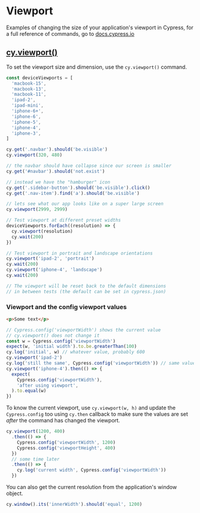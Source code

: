 # Viewport

Examples of changing the size of your application's viewport in Cypress, for a full reference of commands, go to [docs.cypress.io](https://on.cypress.io/api)

## [cy.viewport()](https://on.cypress.io/viewport)

To set the viewport size and dimension, use the `cy.viewport()` command.

<!-- fiddle.export cy.viewport() - set the viewport size and dimension -->

```js
const deviceViewports = [
  'macbook-15',
  'macbook-13',
  'macbook-11',
  'ipad-2',
  'ipad-mini',
  'iphone-6+',
  'iphone-6',
  'iphone-5',
  'iphone-4',
  'iphone-3',
]

cy.get('.navbar').should('be.visible')
cy.viewport(320, 480)

// the navbar should have collapse since our screen is smaller
cy.get('#navbar').should('not.exist')

// instead we have the "hamburger" icon
cy.get('.sidebar-button').should('be.visible').click()
cy.get('.nav-item').find('a').should('be.visible')

// lets see what our app looks like on a super large screen
cy.viewport(2999, 2999)

// Test viewport at different preset widths
deviceViewports.forEach((resolution) => {
  cy.viewport(resolution)
  cy.wait(200)
})

// Test viewport in portrait and landscape orientations
cy.viewport('ipad-2', 'portrait')
cy.wait(200)
cy.viewport('iphone-4', 'landscape')
cy.wait(200)

// The viewport will be reset back to the default dimensions
// in between tests (the default can be set in cypress.json)
```

<!-- fiddle-end -->

### Viewport and the config viewport values

<!-- fiddle cy.viewport() - set the viewport size and dimension -->

```html
<p>Some text</p>
```

```js
// Cypress.config('viewportWidth') shows the current value
// cy.viewport() does not change it
const w = Cypress.config('viewportWidth')
expect(w, 'initial width').to.be.greaterThan(100)
cy.log('initial', w) // whatever value, probably 600
cy.viewport('ipad-2')
cy.log('still the same', Cypress.config('viewportWidth')) // same value
cy.viewport('iphone-4').then(() => {
  expect(
    Cypress.config('viewportWidth'),
    'after using viewport',
  ).to.equal(w)
})
```

To know the current viewport, use `cy.viewport(w, h)` and update the `Cypress.config` too using `cy.then` callback to make sure the values are set _after_ the command has changed the viewport.

```js
cy.viewport(1200, 400)
  .then(() => {
    Cypress.config('viewportWidth', 1200)
    Cypress.config('viewportHeight', 400)
  })
  // some time later
  .then(() => {
    cy.log('current width', Cypress.config('viewportWidth'))
  })
```

You can also get the current resolution from the application's window object.

```js
cy.window().its('innerWidth').should('equal', 1200)
```

<!-- fiddle-end -->
